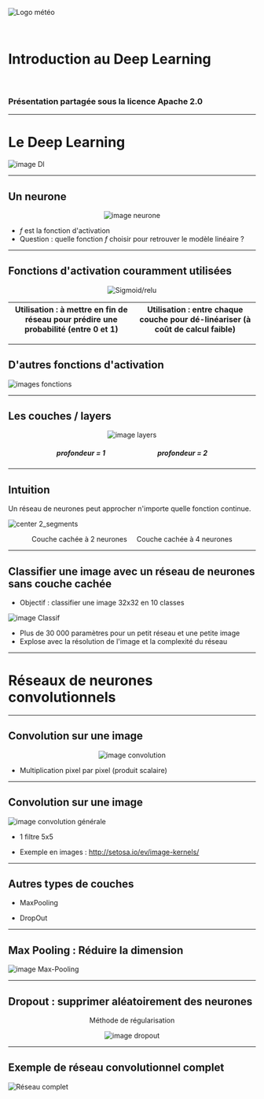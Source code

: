 <style>

.slide {
 background-color: White ;
 font: 25px arial, sans-serif;
 position: relative;
 background-image: url('./Images/logo.png');
 background-repeat: no-repeat, repeat;
 background-position: bottom 10px left 10px;
 }

.slide a {
 color: black;
 }
 
.slide h1 {
 color: Black !important;
 } 
 
.slide h2 {
 color: SteelBlue ; 
 } 
 
 .slide h3 {
 color: LightSkyBlue ; 
 }
 
 .slide h4 { 
 color: Black; 
 }
 
 .slide h5 {
 color: Red
 }
 
</style>

<!-- *page_number: true -->

![Logo météo](./Images/logo2.png)

<br/>

Introduction au Deep Learning
=

<br/>

### Présentation partagée sous la licence Apache 2.0

---

<!-- *page_number: true -->

# Le Deep Learning 

![image Dl](./Images/04-intro_DL/DL.png)

---

<!-- *page_number: true -->

## Un neurone
 
 <center>
 
![image neurone](./Images/04-intro_DL/neurone.png) 
 
</center>

* *f* est la fonction d'activation
* Question : quelle fonction *f* choisir pour retrouver le modèle linéaire ?

---

<!-- *page_number: true -->

## Fonctions d'activation couramment utilisées

<center>

![Sigmoid/relu](./Images/04-intro_DL/sigmoid_relu.png)
</center>

|Utilisation : à mettre en fin de réseau pour prédire une probabilité (entre 0 et 1) |Utilisation : entre chaque couche pour dé-linéariser (à coût de calcul faible)|
|:---:|:---:|

---

<!-- *page_number: true -->

## D'autres fonctions d'activation 

![images fonctions](./Images/04-intro_DL/fonction_activation.png) 

---

<!-- *page_number: true -->

## Les couches / layers 

<center>

![image layers](./Images/04-intro_DL/layers.png)

##### profondeur = 1 &nbsp;&nbsp;&nbsp;&nbsp;&nbsp;&nbsp;&nbsp;&nbsp;&nbsp;&nbsp;&nbsp;&nbsp;&nbsp;&nbsp;&nbsp;&nbsp;&nbsp;&nbsp;&nbsp;&nbsp;&nbsp;&nbsp;&nbsp;&nbsp;&nbsp;&nbsp;&nbsp;&nbsp;&nbsp;&nbsp; profondeur = 2 

</center>

---

<!-- *page_number: true -->

## Intuition

Un réseau de neurones peut approcher n'importe quelle fonction continue.

![center 2_segments](./Images/04-intro_DL/approche_courbe_segments.png)
<center>Couche cachée à 2 neurones &nbsp;&nbsp;&nbsp; Couche cachée à 4 neurones
</center>

---

<!-- *page_number: true -->

## Classifier une image avec un réseau de neurones sans couche cachée

+ Objectif : classifier une image 32x32 en 10 classes

![image Classif](./Images/04-intro_DL/classif.png)

+ Plus de 30 000 paramètres pour un petit réseau et une petite image 
+ Explose avec la résolution de l'image et la complexité du réseau

---

# Réseaux de neurones convolutionnels

<!-- *page_number: true -->


---

<!-- *page_number: true -->

## Convolution sur une image 

<center> 
  
![image convolution](./Images/04-intro_DL/convolution2.png)

</center>

+ Multiplication pixel par pixel (produit scalaire)

---

<!-- *page_number: true -->

## Convolution sur une image 

![image convolution générale](./Images/04-intro_DL/convolution.png)

- 1 filtre 5x5

- Exemple en images : <http://setosa.io/ev/image-kernels/>

--- 

<!-- *page_number: true -->

## Autres types de couches 

 
- MaxPooling

- DropOut

---

<!-- *page_number: true -->

## Max Pooling : Réduire la dimension

![image Max-Pooling](./Images/04-intro_DL/maxpooling.png)

---

<!-- *page_number: true -->

## Dropout : supprimer aléatoirement des neurones 

<center>

 Méthode de régularisation 

![image dropout](./Images/04-intro_DL/dropout.png)

</center>

---

<!-- *page_number: true -->

## Exemple de réseau convolutionnel complet 

![Réseau complet](./Images/04-intro_DL/réseau_complet.png)


